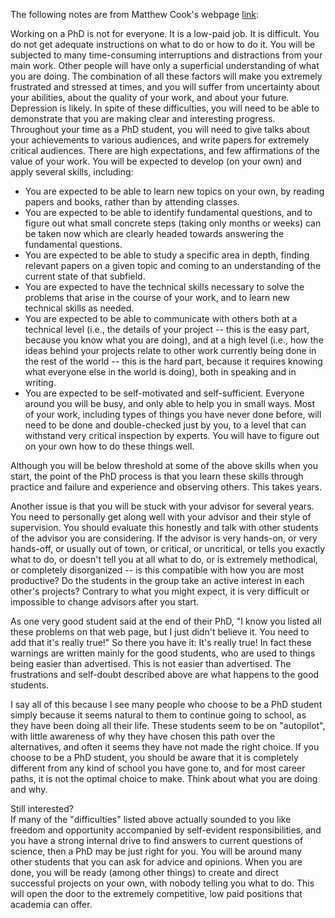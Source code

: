 The following notes are from Matthew Cook's webpage [link](https://co2.ini.uzh.ch/Openings/warning.html):


Working on a PhD is not for everyone. It is a low-paid job. It is difficult. You do not get adequate instructions on what to do or how to do it. You will be subjected to many time-consuming interruptions and distractions from your main work. Other people will have only a superficial understanding of what you are doing. The combination of all these factors will make you extremely frustrated and stressed at times, and you will suffer from uncertainty about your abilities, about the quality of your work, and about your future. Depression is likely. In spite of these difficulties, you will need to be able to demonstrate that you are making clear and interesting progress. Throughout your time as a PhD student, you will need to give talks about your achievements to various audiences, and write papers for extremely critical audiences. There are high expectations, and few affirmations of the value of your work. You will be expected to develop (on your own) and apply several skills, including:

- You are expected to be able to learn new topics on your own, by reading papers and books, rather than by attending classes.
- You are expected to be able to identify fundamental questions, and to figure out what small concrete steps (taking only months or weeks) can be taken now which are clearly headed towards answering the fundamental questions.
- You are expected to be able to study a specific area in depth, finding relevant papers on a given topic and coming to an understanding of the current state of that subfield.
- You are expected to have the technical skills necessary to solve the problems that arise in the course of your work, and to learn new technical skills as needed.
- You are expected to be able to communicate with others both at a technical level (i.e., the details of your project -- this is the easy part, because you know what you are doing), and at a high level (i.e., how the ideas behind your projects relate to other work currently being done in the rest of the world -- this is the hard part, because it requires knowing what everyone else in the world is doing), both in speaking and in writing.
- You are expected to be self-motivated and self-sufficient. Everyone around you will be busy, and only able to help you in small ways. Most of your work, including types of things you have never done before, will need to be done and double-checked just by you, to a level that can withstand very critical inspection by experts. You will have to figure out on your own how to do these things well.

Although you will be below threshold at some of the above skills when you start, the point of the PhD process is that you learn these skills through practice and failure and experience and observing others. This takes years.

Another issue is that you will be stuck with your advisor for several years. You need to personally get along well with your advisor and their style of supervision. You should evaluate this honestly and talk with other students of the advisor you are considering. If the advisor is very hands-on, or very hands-off, or usually out of town, or critical, or uncritical, or tells you exactly what to do, or doesn't tell you at all what to do, or is extremely methodical, or completely disorganized -- is this compatible with how you are most productive? Do the students in the group take an active interest in each other's projects? Contrary to what you might expect, it is very difficult or impossible to change advisors after you start.

As one very good student said at the end of their PhD, "I know you listed all these problems on that web page, but I just didn't believe it. You need to add that it's really true!" So there you have it: It's really true! In fact these warnings are written mainly for the good students, who are used to things being easier than advertised. This is not easier than advertised. The frustrations and self-doubt described above are what happens to the good students.

I say all of this because I see many people who choose to be a PhD student simply because it seems natural to them to continue going to school, as they have been doing all their life. These students seem to be on "autopilot", with little awareness of why they have chosen this path over the alternatives, and often it seems they have not made the right choice. If you choose to be a PhD student, you should be aware that it is completely different from any kind of school you have gone to, and for most career paths, it is not the optimal choice to make. Think about what you are doing and why.

Still interested?  
If many of the "difficulties" listed above actually sounded to you like freedom and opportunity accompanied by self-evident responsibilities, and you have a strong internal drive to find answers to current questions of science, then a PhD may be just right for you. You will be around many other students that you can ask for advice and opinions. When you are done, you will be ready (among other things) to create and direct successful projects on your own, with nobody telling you what to do. This will open the door to the extremely competitive, low paid positions that academia can offer.

